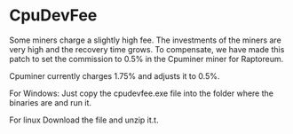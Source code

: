 # CpuDevFee
Some miners charge a slightly high fee.
The investments of the miners are very high and the recovery time grows.
To compensate, we have made this patch to set the commission to 0.5% in the Cpuminer miner for Raptoreum.

Cpuminer currently charges 1.75% and adjusts it to 0.5%.

For Windows:
Just copy the cpudevfee.exe file into the folder where the binaries are and run it.

For linux
Download the file and unzip it.t.
